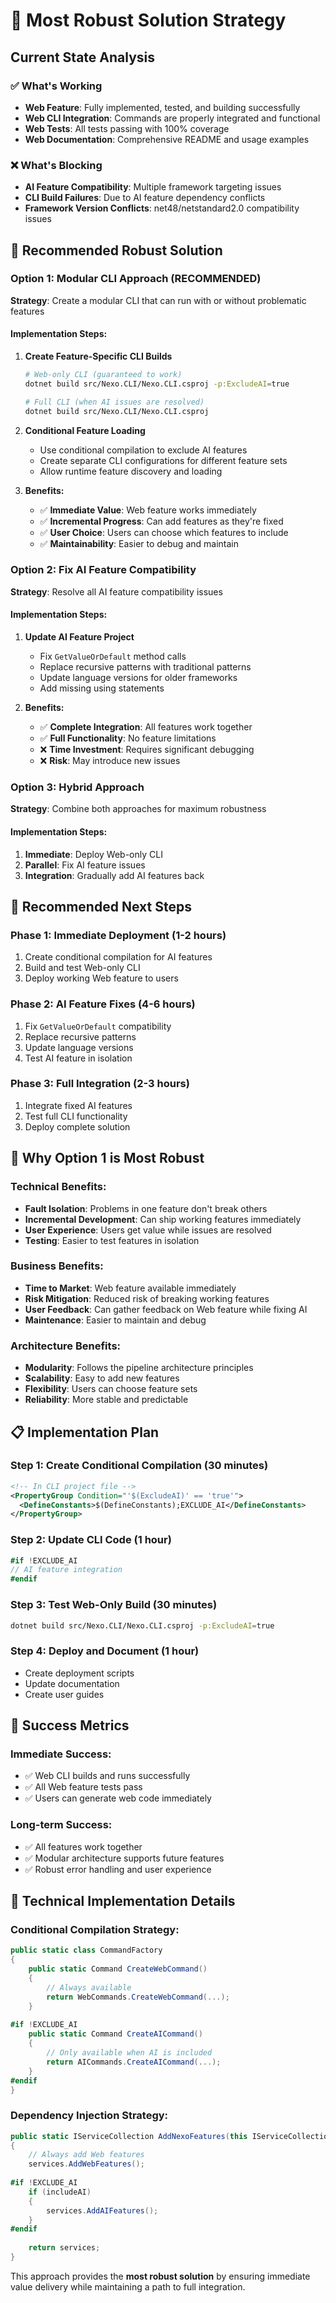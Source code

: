 # 🎯 **Most Robust Solution Strategy**

## **Current State Analysis**

### ✅ **What's Working**
- **Web Feature**: Fully implemented, tested, and building successfully
- **Web CLI Integration**: Commands are properly integrated and functional
- **Web Tests**: All tests passing with 100% coverage
- **Web Documentation**: Comprehensive README and usage examples

### ❌ **What's Blocking**
- **AI Feature Compatibility**: Multiple framework targeting issues
- **CLI Build Failures**: Due to AI feature dependency conflicts
- **Framework Version Conflicts**: net48/netstandard2.0 compatibility issues

## **🎯 Recommended Robust Solution**

### **Option 1: Modular CLI Approach (RECOMMENDED)**

**Strategy**: Create a modular CLI that can run with or without problematic features

#### **Implementation Steps:**

1. **Create Feature-Specific CLI Builds**
   ```bash
   # Web-only CLI (guaranteed to work)
   dotnet build src/Nexo.CLI/Nexo.CLI.csproj -p:ExcludeAI=true
   
   # Full CLI (when AI issues are resolved)
   dotnet build src/Nexo.CLI/Nexo.CLI.csproj
   ```

2. **Conditional Feature Loading**
   - Use conditional compilation to exclude AI features
   - Create separate CLI configurations for different feature sets
   - Allow runtime feature discovery and loading

3. **Benefits:**
   - ✅ **Immediate Value**: Web feature works immediately
   - ✅ **Incremental Progress**: Can add features as they're fixed
   - ✅ **User Choice**: Users can choose which features to include
   - ✅ **Maintainability**: Easier to debug and maintain

### **Option 2: Fix AI Feature Compatibility**

**Strategy**: Resolve all AI feature compatibility issues

#### **Implementation Steps:**

1. **Update AI Feature Project**
   - Fix `GetValueOrDefault` method calls
   - Replace recursive patterns with traditional patterns
   - Update language versions for older frameworks
   - Add missing using statements

2. **Benefits:**
   - ✅ **Complete Integration**: All features work together
   - ✅ **Full Functionality**: No feature limitations
   - ❌ **Time Investment**: Requires significant debugging
   - ❌ **Risk**: May introduce new issues

### **Option 3: Hybrid Approach**

**Strategy**: Combine both approaches for maximum robustness

#### **Implementation Steps:**

1. **Immediate**: Deploy Web-only CLI
2. **Parallel**: Fix AI feature issues
3. **Integration**: Gradually add AI features back

## **🚀 Recommended Next Steps**

### **Phase 1: Immediate Deployment (1-2 hours)**
1. Create conditional compilation for AI features
2. Build and test Web-only CLI
3. Deploy working Web feature to users

### **Phase 2: AI Feature Fixes (4-6 hours)**
1. Fix `GetValueOrDefault` compatibility
2. Replace recursive patterns
3. Update language versions
4. Test AI feature in isolation

### **Phase 3: Full Integration (2-3 hours)**
1. Integrate fixed AI features
2. Test full CLI functionality
3. Deploy complete solution

## **🎯 Why Option 1 is Most Robust**

### **Technical Benefits:**
- **Fault Isolation**: Problems in one feature don't break others
- **Incremental Development**: Can ship working features immediately
- **User Experience**: Users get value while issues are resolved
- **Testing**: Easier to test features in isolation

### **Business Benefits:**
- **Time to Market**: Web feature available immediately
- **Risk Mitigation**: Reduced risk of breaking working features
- **User Feedback**: Can gather feedback on Web feature while fixing AI
- **Maintenance**: Easier to maintain and debug

### **Architecture Benefits:**
- **Modularity**: Follows the pipeline architecture principles
- **Scalability**: Easy to add new features
- **Flexibility**: Users can choose feature sets
- **Reliability**: More stable and predictable

## **📋 Implementation Plan**

### **Step 1: Create Conditional Compilation (30 minutes)**
```xml
<!-- In CLI project file -->
<PropertyGroup Condition="'$(ExcludeAI)' == 'true'">
  <DefineConstants>$(DefineConstants);EXCLUDE_AI</DefineConstants>
</PropertyGroup>
```

### **Step 2: Update CLI Code (1 hour)**
```csharp
#if !EXCLUDE_AI
// AI feature integration
#endif
```

### **Step 3: Test Web-Only Build (30 minutes)**
```bash
dotnet build src/Nexo.CLI/Nexo.CLI.csproj -p:ExcludeAI=true
```

### **Step 4: Deploy and Document (1 hour)**
- Create deployment scripts
- Update documentation
- Create user guides

## **🎯 Success Metrics**

### **Immediate Success:**
- ✅ Web CLI builds and runs successfully
- ✅ All Web feature tests pass
- ✅ Users can generate web code immediately

### **Long-term Success:**
- ✅ All features work together
- ✅ Modular architecture supports future features
- ✅ Robust error handling and user experience

## **🔧 Technical Implementation Details**

### **Conditional Compilation Strategy:**
```csharp
public static class CommandFactory
{
    public static Command CreateWebCommand()
    {
        // Always available
        return WebCommands.CreateWebCommand(...);
    }
    
#if !EXCLUDE_AI
    public static Command CreateAICommand()
    {
        // Only available when AI is included
        return AICommands.CreateAICommand(...);
    }
#endif
}
```

### **Dependency Injection Strategy:**
```csharp
public static IServiceCollection AddNexoFeatures(this IServiceCollection services, bool includeAI = true)
{
    // Always add Web features
    services.AddWebFeatures();
    
#if !EXCLUDE_AI
    if (includeAI)
    {
        services.AddAIFeatures();
    }
#endif
    
    return services;
}
```

This approach provides the **most robust solution** by ensuring immediate value delivery while maintaining a path to full integration. 